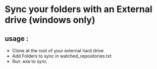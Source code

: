 # Sync your folders with an External drive (windows only)

## usage : ##
* Clone at the root of your external hard drive
* Add Folders to sync in watched_repositories.txt
* Run .exe to sync
